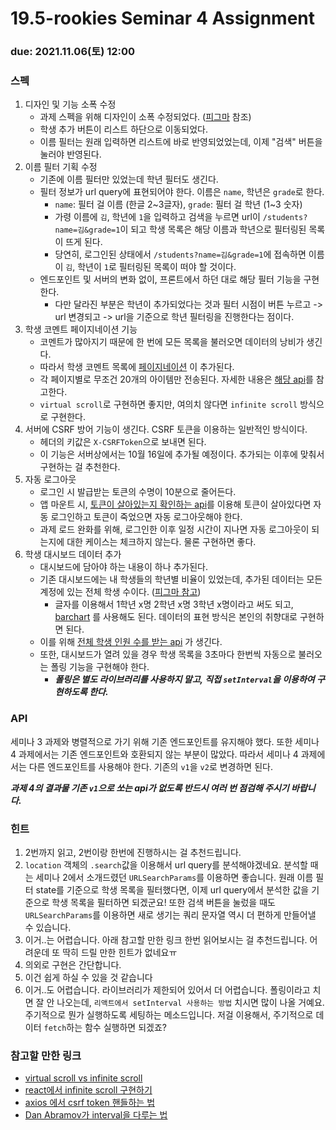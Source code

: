 19.5-rookies Seminar 4 Assignment
================================

### **due: 2021.11.06(토) 12:00**

### 스펙
1. 디자인 및 기능 소폭 수정
   - 과제 스펙을 위해 디자인이 소폭 수정되었다. ([피그마]() 참조)
   - 학생 추가 버튼이 리스트 하단으로 이동되었다.
   - 이름 필터는 원래 입력하면 리스트에 바로 반영되었었는데, 이제 "검색" 버튼을 눌러야 반영된다.
2. 이름 필터 기획 수정
   - 기존에 이름 필터만 있었는데 학년 필터도 생긴다.
   - 필터 정보가 url query에 표현되어야 한다. 이름은 `name`, 학년은 `grade`로 한다.
     - `name`: 필터 걸 이름 (한글 2~3글자), `grade`: 필터 걸 학년 (1~3 숫자)
     - 가령 이름에 `김`, 학년에 `1`을 입력하고 검색을 누르면 url이 `/students?name=김&grade=1`이 되고 학생 목록은 해당 이름과 학년으로 필터링된 목록이 뜨게 된다.
     - 당연히, 로그인된 상태에서 `/students?name=김&grade=1`에 접속하면 이름이 `김`, 학년이 `1`로 필터링된 목록이 떠야 할 것이다.
   - 엔드포인트 및 서버의 변화 없이, 프론트에서 하던 대로 해당 필터 기능을 구현한다.
     - 다만 달라진 부분은 학년이 추가되었다는 것과 필터 시점이 버튼 누르고 -> url 변경되고 -> url을 기준으로 학년 필터링을 진행한다는 점이다.
3. 학생 코멘트 페이지네이션 기능
   - 코멘트가 많아지기 때문에 한 번에 모든 목록을 불러오면 데이터의 낭비가 생긴다.
   - 따라서 학생 코멘트 목록에 [페이지네이션](https://velog.io/@yjkeem0918/Pagination-%ED%8E%98%EC%9D%B4%EC%A7%80%EB%84%A4%EC%9D%B4%EC%85%98) 이 추가된다.
   - 각 페이지별로 무조건 20개의 아이템만 전송된다. 자세한 내용은 [해당 api]()를 참고한다.
   - `virtual scroll`로 구현하면 좋지만, 여의치 않다면 `infinite scroll` 방식으로 구현한다.
4. 서버에 CSRF 방어 기능이 생긴다. CSRF 토큰을 이용하는 일반적인 방식이다.
   - 헤더의 키값은 `X-CSRFToken`으로 보내면 된다.
   - 이 기능은 서버상에서는 10월 16일에 추가될 예정이다. 추가되는 이후에 맞춰서 구현하는 걸 추천한다.
5. 자동 로그아웃
   - 로그인 시 발급받는 토큰의 수명이 10분으로 줄어든다.
   - 앱 마운트 시, [토큰이 살아있는지 확인하는 api]()를 이용해 토큰이 살아있다면 자동 로그인하고 토큰이 죽었으면 자동 로그아웃해야 한다.
   - 과제 로드 완화를 위해, 로그인한 이후 일정 시간이 지나면 자동 로그아웃이 되는지에 대한 케이스는 체크하지 않는다. 물론 구현하면 좋다.
6. 학생 대시보드 데이터 추가
   - 대시보드에 담아야 하는 내용이 하나 추가된다.
   - 기존 대시보드에는 내 학생들의 학년별 비율이 있었는데, 추가된 데이터는 모든 계정에 있는 전체 학생 수이다. ([피그마 참고]())
      - 글자를 이용해서 1학년 x명 2학년 x명 3학년 x명이라고 써도 되고, [barchart](https://recharts.org/en-US/api/BarChart) 를 사용해도 된다. 데이터의 표현 방식은 본인의 취향대로 구현하면 된다. 
   - 이를 위해 [전체 학생 인원 수를 받는 api]() 가 생긴다.
   - 또한, 대시보드가 열려 있을 경우 학생 목록을 3초마다 한번씩 자동으로 불러오는 폴링 기능을 구현해야 한다.
      - ***폴링은 별도 라이브러리를 사용하지 말고, 직접 `setInterval`을 이용하여 구현하도록 한다.***

### API
세미나 3 과제와 병렬적으로 가기 위해 기존 엔드포인트를 유지해야 했다.
또한 세미나 4 과제에서는 기존 엔드포인트와 호환되지 않는 부분이 많았다.
따라서 세미나 4 과제에서는 다른 엔드포인트를 사용해야 한다. 기존의 `v1`을 `v2`로 변경하면 된다.

***과제 4의 결과물 기존 `v1`으로 쏘는 api가 없도록 반드시 여러 번 점검해 주시기 바랍니다.***

### 힌트
1. 2번까지 읽고, 2번이랑 한번에 진행하시는 걸 추천드립니다.
2. `location` 객체의 `.search`값을 이용해서 url query를 분석해야겠네요.
분석할 때는 세미나 2에서 소개드렸던 `URLSearchParams`를 이용하면 좋습니다.
원래 이름 필터 state를 기준으로 학생 목록을 필터했다면,
이제 url query에서 분석한 값을 기준으로 학생 목록을 필터하면 되겠군요!
또한 검색 버튼을 눌렀을 때도 `URLSearchParams`를 이용하면 새로 생기는 쿼리 문자열 역시 더 편하게 만들어낼 수 있습니다.
3. 이거..는 어렵습니다. 아래 참고할 만한 링크 한번 읽어보시는 걸 추천드립니다. 어려운데 또 딱히 드릴 만한 힌트가 없네요ㅠ
4. 의외로 구현은 간단합니다.
5. 이건 쉽게 하실 수 있을 것 같습니다
6. 이거..도 어렵습니다. 라이브러리가 제한되어 있어서 더 어렵습니다. 폴링이라고 치면 잘 안 나오는데, `리액트에서 setInterval 사용하는 방법` 치시면 많이 나올 거예요.
주기적으로 뭔가 실행하도록 세팅하는 메소드입니다. 저걸 이용해서, 주기적으로 데이터 `fetch`하는 함수 실행하면 되겠죠?

### 참고할 만한 링크
- [virtual scroll vs infinite scroll](https://mvcp.tistory.com/entry/Javascript-FrameworkVirtual-scrolling-Infinite-scrolling)
- [react에서 infinite scroll 구현하기](https://medium.com/@_diana_lee/react-infinite-scroll-%EA%B5%AC%ED%98%84%ED%95%98%EA%B8%B0-fbd51a8a099f)
- [axios 에서 csrf token 핸들하는 법](https://jangsus1.tistory.com/2)
- [Dan Abramov가 interval을 다루는 법](https://overreacted.io/making-setinterval-declarative-with-react-hooks/)